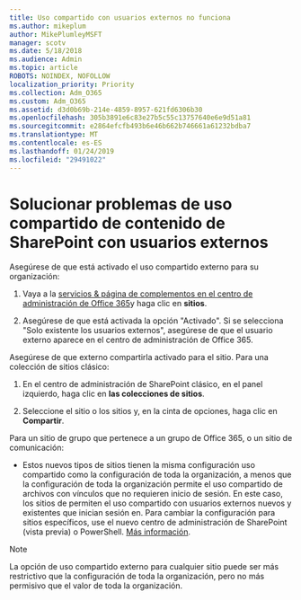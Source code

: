 ```yaml
---
title: Uso compartido con usuarios externos no funciona
ms.author: mikeplum
author: MikePlumleyMSFT
manager: scotv
ms.date: 5/18/2018
ms.audience: Admin
ms.topic: article
ROBOTS: NOINDEX, NOFOLLOW
localization_priority: Priority
ms.collection: Adm_O365
ms.custom: Adm_O365
ms.assetid: d3d0b69b-214e-4859-8957-621fd6306b30
ms.openlocfilehash: 305b3891e6c83e27b5c55c13757640e6e9d51a81
ms.sourcegitcommit: e2864efcfb493b6e46b662b746661a61232bdba7
ms.translationtype: MT
ms.contentlocale: es-ES
ms.lasthandoff: 01/24/2019
ms.locfileid: "29491022"
---
```

# <a name="fix-problems-sharing-sharepoint-content-with-external-users"></a>Solucionar problemas de uso compartido de contenido de SharePoint con usuarios externos

Asegúrese de que está activado el uso compartido externo para su organización:
  
1. Vaya a la [servicios &amp; página de complementos en el centro de administración de Office 365](https://portal.office.com/adminportal/home#/Settings/ServicesAndAddIns)y haga clic en **sitios**.
    
2. Asegúrese de que está activada la opción "Activado". Si se selecciona "Solo existente los usuarios externos", asegúrese de que el usuario externo aparece en el centro de administración de Office 365.
    
Asegúrese de que externo compartirla activado para el sitio. Para una colección de sitios clásico:
  
1. En el centro de administración de SharePoint clásico, en el panel izquierdo, haga clic en **las colecciones de sitios**.
    
2. Seleccione el sitio o los sitios y, en la cinta de opciones, haga clic en **Compartir**.
    
Para un sitio de grupo que pertenece a un grupo de Office 365, o un sitio de comunicación:
  
- Estos nuevos tipos de sitios tienen la misma configuración uso compartido como la configuración de toda la organización, a menos que la configuración de toda la organización permite el uso compartido de archivos con vínculos que no requieren inicio de sesión. En este caso, los sitios de permiten el uso compartido con usuarios externos nuevos y existentes que inician sesión en. Para cambiar la configuración para sitios específicos, use el nuevo centro de administración de SharePoint (vista previa) o PowerShell. [Más información](https://go.microsoft.com/fwlink/?linkid=871863).
    
> [!NOTE]
> La opción de uso compartido externo para cualquier sitio puede ser más restrictivo que la configuración de toda la organización, pero no más permisivo que el valor de toda la organización. 
  


